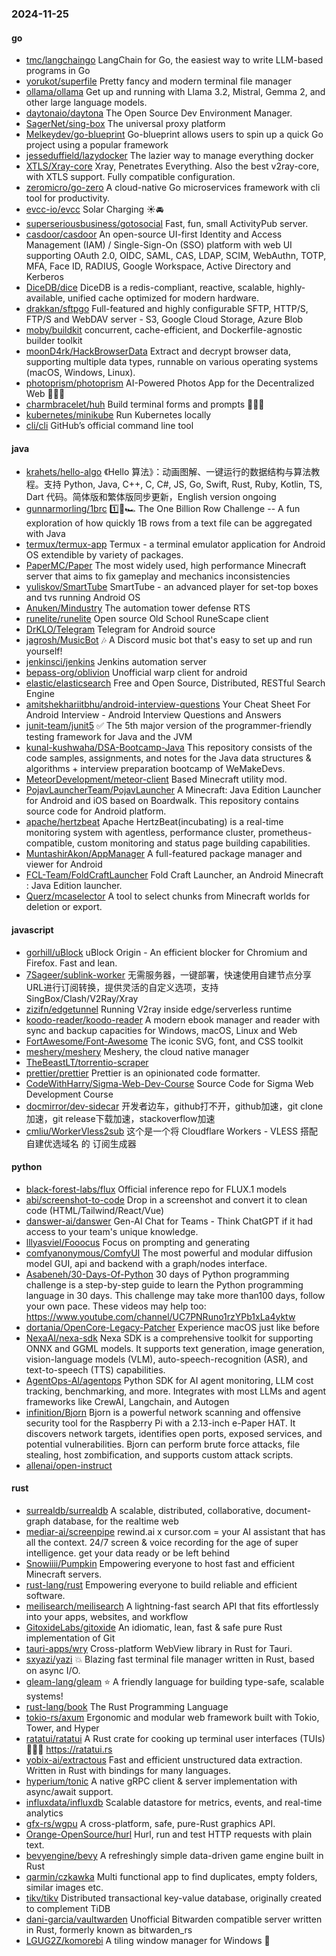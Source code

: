 ### 2024-11-25

#### go
* [tmc/langchaingo](https://github.com/tmc/langchaingo) LangChain for Go, the easiest way to write LLM-based programs in Go
* [yorukot/superfile](https://github.com/yorukot/superfile) Pretty fancy and modern terminal file manager
* [ollama/ollama](https://github.com/ollama/ollama) Get up and running with Llama 3.2, Mistral, Gemma 2, and other large language models.
* [daytonaio/daytona](https://github.com/daytonaio/daytona) The Open Source Dev Environment Manager.
* [SagerNet/sing-box](https://github.com/SagerNet/sing-box) The universal proxy platform
* [Melkeydev/go-blueprint](https://github.com/Melkeydev/go-blueprint) Go-blueprint allows users to spin up a quick Go project using a popular framework
* [jesseduffield/lazydocker](https://github.com/jesseduffield/lazydocker) The lazier way to manage everything docker
* [XTLS/Xray-core](https://github.com/XTLS/Xray-core) Xray, Penetrates Everything. Also the best v2ray-core, with XTLS support. Fully compatible configuration.
* [zeromicro/go-zero](https://github.com/zeromicro/go-zero) A cloud-native Go microservices framework with cli tool for productivity.
* [evcc-io/evcc](https://github.com/evcc-io/evcc) Solar Charging ☀️🚘
* [superseriousbusiness/gotosocial](https://github.com/superseriousbusiness/gotosocial) Fast, fun, small ActivityPub server.
* [casdoor/casdoor](https://github.com/casdoor/casdoor) An open-source UI-first Identity and Access Management (IAM) / Single-Sign-On (SSO) platform with web UI supporting OAuth 2.0, OIDC, SAML, CAS, LDAP, SCIM, WebAuthn, TOTP, MFA, Face ID, RADIUS, Google Workspace, Active Directory and Kerberos
* [DiceDB/dice](https://github.com/DiceDB/dice) DiceDB is a redis-compliant, reactive, scalable, highly-available, unified cache optimized for modern hardware.
* [drakkan/sftpgo](https://github.com/drakkan/sftpgo) Full-featured and highly configurable SFTP, HTTP/S, FTP/S and WebDAV server - S3, Google Cloud Storage, Azure Blob
* [moby/buildkit](https://github.com/moby/buildkit) concurrent, cache-efficient, and Dockerfile-agnostic builder toolkit
* [moonD4rk/HackBrowserData](https://github.com/moonD4rk/HackBrowserData) Extract and decrypt browser data, supporting multiple data types, runnable on various operating systems (macOS, Windows, Linux).
* [photoprism/photoprism](https://github.com/photoprism/photoprism) AI-Powered Photos App for the Decentralized Web 🌈💎✨
* [charmbracelet/huh](https://github.com/charmbracelet/huh) Build terminal forms and prompts 🤷🏻‍♀️
* [kubernetes/minikube](https://github.com/kubernetes/minikube) Run Kubernetes locally
* [cli/cli](https://github.com/cli/cli) GitHub’s official command line tool

#### java
* [krahets/hello-algo](https://github.com/krahets/hello-algo) 《Hello 算法》：动画图解、一键运行的数据结构与算法教程。支持 Python, Java, C++, C, C#, JS, Go, Swift, Rust, Ruby, Kotlin, TS, Dart 代码。简体版和繁体版同步更新，English version ongoing
* [gunnarmorling/1brc](https://github.com/gunnarmorling/1brc) 1️⃣🐝🏎️ The One Billion Row Challenge -- A fun exploration of how quickly 1B rows from a text file can be aggregated with Java
* [termux/termux-app](https://github.com/termux/termux-app) Termux - a terminal emulator application for Android OS extendible by variety of packages.
* [PaperMC/Paper](https://github.com/PaperMC/Paper) The most widely used, high performance Minecraft server that aims to fix gameplay and mechanics inconsistencies
* [yuliskov/SmartTube](https://github.com/yuliskov/SmartTube) SmartTube - an advanced player for set-top boxes and tvs running Android OS
* [Anuken/Mindustry](https://github.com/Anuken/Mindustry) The automation tower defense RTS
* [runelite/runelite](https://github.com/runelite/runelite) Open source Old School RuneScape client
* [DrKLO/Telegram](https://github.com/DrKLO/Telegram) Telegram for Android source
* [jagrosh/MusicBot](https://github.com/jagrosh/MusicBot) 🎶 A Discord music bot that's easy to set up and run yourself!
* [jenkinsci/jenkins](https://github.com/jenkinsci/jenkins) Jenkins automation server
* [bepass-org/oblivion](https://github.com/bepass-org/oblivion) Unofficial warp client for android
* [elastic/elasticsearch](https://github.com/elastic/elasticsearch) Free and Open Source, Distributed, RESTful Search Engine
* [amitshekhariitbhu/android-interview-questions](https://github.com/amitshekhariitbhu/android-interview-questions) Your Cheat Sheet For Android Interview - Android Interview Questions and Answers
* [junit-team/junit5](https://github.com/junit-team/junit5) ✅ The 5th major version of the programmer-friendly testing framework for Java and the JVM
* [kunal-kushwaha/DSA-Bootcamp-Java](https://github.com/kunal-kushwaha/DSA-Bootcamp-Java) This repository consists of the code samples, assignments, and notes for the Java data structures & algorithms + interview preparation bootcamp of WeMakeDevs.
* [MeteorDevelopment/meteor-client](https://github.com/MeteorDevelopment/meteor-client) Based Minecraft utility mod.
* [PojavLauncherTeam/PojavLauncher](https://github.com/PojavLauncherTeam/PojavLauncher) A Minecraft: Java Edition Launcher for Android and iOS based on Boardwalk. This repository contains source code for Android platform.
* [apache/hertzbeat](https://github.com/apache/hertzbeat) Apache HertzBeat(incubating) is a real-time monitoring system with agentless, performance cluster, prometheus-compatible, custom monitoring and status page building capabilities.
* [MuntashirAkon/AppManager](https://github.com/MuntashirAkon/AppManager) A full-featured package manager and viewer for Android
* [FCL-Team/FoldCraftLauncher](https://github.com/FCL-Team/FoldCraftLauncher) Fold Craft Launcher, an Android Minecraft : Java Edition launcher.
* [Querz/mcaselector](https://github.com/Querz/mcaselector) A tool to select chunks from Minecraft worlds for deletion or export.

#### javascript
* [gorhill/uBlock](https://github.com/gorhill/uBlock) uBlock Origin - An efficient blocker for Chromium and Firefox. Fast and lean.
* [7Sageer/sublink-worker](https://github.com/7Sageer/sublink-worker) 无需服务器，一键部署，快速使用自建节点分享URL进行订阅转换，提供灵活的自定义选项，支持SingBox/Clash/V2Ray/Xray
* [zizifn/edgetunnel](https://github.com/zizifn/edgetunnel) Running V2ray inside edge/serverless runtime
* [koodo-reader/koodo-reader](https://github.com/koodo-reader/koodo-reader) A modern ebook manager and reader with sync and backup capacities for Windows, macOS, Linux and Web
* [FortAwesome/Font-Awesome](https://github.com/FortAwesome/Font-Awesome) The iconic SVG, font, and CSS toolkit
* [meshery/meshery](https://github.com/meshery/meshery) Meshery, the cloud native manager
* [TheBeastLT/torrentio-scraper](https://github.com/TheBeastLT/torrentio-scraper)
* [prettier/prettier](https://github.com/prettier/prettier) Prettier is an opinionated code formatter.
* [CodeWithHarry/Sigma-Web-Dev-Course](https://github.com/CodeWithHarry/Sigma-Web-Dev-Course) Source Code for Sigma Web Development Course
* [docmirror/dev-sidecar](https://github.com/docmirror/dev-sidecar) 开发者边车，github打不开，github加速，git clone加速，git release下载加速，stackoverflow加速
* [cmliu/WorkerVless2sub](https://github.com/cmliu/WorkerVless2sub) 这个是一个将 Cloudflare Workers - VLESS 搭配 自建优选域名 的 订阅生成器

#### python
* [black-forest-labs/flux](https://github.com/black-forest-labs/flux) Official inference repo for FLUX.1 models
* [abi/screenshot-to-code](https://github.com/abi/screenshot-to-code) Drop in a screenshot and convert it to clean code (HTML/Tailwind/React/Vue)
* [danswer-ai/danswer](https://github.com/danswer-ai/danswer) Gen-AI Chat for Teams - Think ChatGPT if it had access to your team's unique knowledge.
* [lllyasviel/Fooocus](https://github.com/lllyasviel/Fooocus) Focus on prompting and generating
* [comfyanonymous/ComfyUI](https://github.com/comfyanonymous/ComfyUI) The most powerful and modular diffusion model GUI, api and backend with a graph/nodes interface.
* [Asabeneh/30-Days-Of-Python](https://github.com/Asabeneh/30-Days-Of-Python) 30 days of Python programming challenge is a step-by-step guide to learn the Python programming language in 30 days. This challenge may take more than100 days, follow your own pace. These videos may help too: https://www.youtube.com/channel/UC7PNRuno1rzYPb1xLa4yktw
* [dortania/OpenCore-Legacy-Patcher](https://github.com/dortania/OpenCore-Legacy-Patcher) Experience macOS just like before
* [NexaAI/nexa-sdk](https://github.com/NexaAI/nexa-sdk) Nexa SDK is a comprehensive toolkit for supporting ONNX and GGML models. It supports text generation, image generation, vision-language models (VLM), auto-speech-recognition (ASR), and text-to-speech (TTS) capabilities.
* [AgentOps-AI/agentops](https://github.com/AgentOps-AI/agentops) Python SDK for AI agent monitoring, LLM cost tracking, benchmarking, and more. Integrates with most LLMs and agent frameworks like CrewAI, Langchain, and Autogen
* [infinition/Bjorn](https://github.com/infinition/Bjorn) Bjorn is a powerful network scanning and offensive security tool for the Raspberry Pi with a 2.13-inch e-Paper HAT. It discovers network targets, identifies open ports, exposed services, and potential vulnerabilities. Bjorn can perform brute force attacks, file stealing, host zombification, and supports custom attack scripts.
* [allenai/open-instruct](https://github.com/allenai/open-instruct)

#### rust
* [surrealdb/surrealdb](https://github.com/surrealdb/surrealdb) A scalable, distributed, collaborative, document-graph database, for the realtime web
* [mediar-ai/screenpipe](https://github.com/mediar-ai/screenpipe) rewind.ai x cursor.com = your AI assistant that has all the context. 24/7 screen & voice recording for the age of super intelligence. get your data ready or be left behind
* [Snowiiii/Pumpkin](https://github.com/Snowiiii/Pumpkin) Empowering everyone to host fast and efficient Minecraft servers.
* [rust-lang/rust](https://github.com/rust-lang/rust) Empowering everyone to build reliable and efficient software.
* [meilisearch/meilisearch](https://github.com/meilisearch/meilisearch) A lightning-fast search API that fits effortlessly into your apps, websites, and workflow
* [GitoxideLabs/gitoxide](https://github.com/GitoxideLabs/gitoxide) An idiomatic, lean, fast & safe pure Rust implementation of Git
* [tauri-apps/wry](https://github.com/tauri-apps/wry) Cross-platform WebView library in Rust for Tauri.
* [sxyazi/yazi](https://github.com/sxyazi/yazi) 💥 Blazing fast terminal file manager written in Rust, based on async I/O.
* [gleam-lang/gleam](https://github.com/gleam-lang/gleam) ⭐️ A friendly language for building type-safe, scalable systems!
* [rust-lang/book](https://github.com/rust-lang/book) The Rust Programming Language
* [tokio-rs/axum](https://github.com/tokio-rs/axum) Ergonomic and modular web framework built with Tokio, Tower, and Hyper
* [ratatui/ratatui](https://github.com/ratatui/ratatui) A Rust crate for cooking up terminal user interfaces (TUIs) 👨‍🍳🐀 https://ratatui.rs
* [yobix-ai/extractous](https://github.com/yobix-ai/extractous) Fast and efficient unstructured data extraction. Written in Rust with bindings for many languages.
* [hyperium/tonic](https://github.com/hyperium/tonic) A native gRPC client & server implementation with async/await support.
* [influxdata/influxdb](https://github.com/influxdata/influxdb) Scalable datastore for metrics, events, and real-time analytics
* [gfx-rs/wgpu](https://github.com/gfx-rs/wgpu) A cross-platform, safe, pure-Rust graphics API.
* [Orange-OpenSource/hurl](https://github.com/Orange-OpenSource/hurl) Hurl, run and test HTTP requests with plain text.
* [bevyengine/bevy](https://github.com/bevyengine/bevy) A refreshingly simple data-driven game engine built in Rust
* [qarmin/czkawka](https://github.com/qarmin/czkawka) Multi functional app to find duplicates, empty folders, similar images etc.
* [tikv/tikv](https://github.com/tikv/tikv) Distributed transactional key-value database, originally created to complement TiDB
* [dani-garcia/vaultwarden](https://github.com/dani-garcia/vaultwarden) Unofficial Bitwarden compatible server written in Rust, formerly known as bitwarden_rs
* [LGUG2Z/komorebi](https://github.com/LGUG2Z/komorebi) A tiling window manager for Windows 🍉
